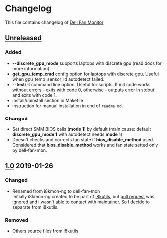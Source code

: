 # Changelog 
This file contains changelog of [Dell Fan Monitor](https://github.com/ru-ace/dell-fan-mon/)
## [Unreleased]
### Added
- **--discrete_gpu_mode** supports laptops with discrete gpu (read docs for more information)
- **get_gpu_temp_cmd** config option for laptops with discrete gpu. Useful when gpu_temp_sensor_id autodetect failed.
- **--test**/**-t** command line option. Useful for scripts. If init code works without errors - exits with code 0, 
  otherwise - outputs error in stdout and exits with code 1.  
- install/uninstall section in Makefile 
- instruction for manual installation in end of `readme.md`. 
### Changed
- Set direct SMM BIOS calls (**mode 1**) by default (main cause: default **discrete_gpu_mode 1** with autodetect needs **mode 1**)
- Doesn't checks and corrects fan state if **bios_disable_method** used. Considered that **bios_disable_method** works and fan state setted only by dell-fan-mon. 
<!--## [Unreleased]

### Added
### Changed
### Fixed
### Removed
-->

## [1.0] 2019-01-26
### Changed
- Renamed from i8kmon-ng to dell-fan-mon<br>
  Initially i8kmon-ng created to be part of [i8kutils](https://github.com/vitorafsr/i8kutils), but [pull request](https://github.com/vitorafsr/i8kutils/pull/18) was ignored and i wasn't able to contact with maintainer. So I decide to separate from i8kutils.
### Removed
- Others source files from [i8kutils](https://github.com/vitorafsr/i8kutils)  

[Unreleased]: https://github.com/ru-ace/dell-fan-mon/compare/v1.0...HEAD
[1.0]: https://github.com/ru-ace/dell-fan-mon/compare/v0.0...v1.0
